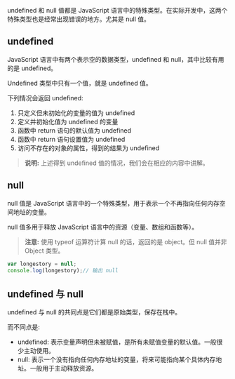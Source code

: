 undefined 和 null 值都是 JavaScript 语言中的特殊类型。在实际开发中，这两个特殊类型也是经常出现错误的地方。尤其是 null 值。

## undefined

JavaScript 语言中有两个表示空的数据类型，undefined 和 null，其中比较有用的是 undefined。

Undefined 类型中只有一个值，就是 undefined 值。

下列情况会返回 undefined:

1. 只定义但未初始化的变量的值为 undefined
2. 定义并初始化值为 undefined 的变量
3. 函数中 return 语句的默认值为 undefined
4. 函数中 return 语句设置值为 undefined
5. 访问不存在的对象的属性，得到的结果为 undefined

> **说明:** 上述得到 undefined 值的情况，我们会在相应的内容中讲解。

## null

null 值是 JavaScript 语言中的一个特殊类型，用于表示一个不再指向任何内存空间地址的变量。

null 值多用于释放 JavaScript 语言中的资源（变量、数组和函数等）。

> **注意:** 使用 typeof 运算符计算 null 的话，返回的是 object。但 null 值并非 Object 类型。

```javascript
var longestory = null;
console.log(longestory);// 输出 null
```

## undefined 与 null

undefined 与 null 的共同点是它们都是原始类型，保存在栈中。

而不同点是:

- undefined: 表示变量声明但未被赋值，是所有未赋值变量的默认值。一般很少主动使用。
- null: 表示一个没有指向任何内存地址的变量，将来可能指向某个具体内存地址。一般用于主动释放资源。